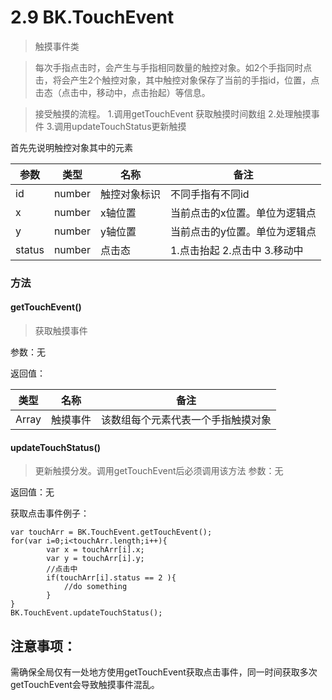 # 2.9 BK.TouchEvent

>触摸事件类


>每次手指点击时，会产生与手指相同数量的触控对象。如2个手指同时点击，将会产生2个触控对象，其中触控对象保存了当前的手指id，位置，点击态（点击中，移动中，点击抬起）等信息。

>接受触摸的流程。
>1.调用getTouchEvent 获取触摸时间数组
>2.处理触摸事件
>3.调用updateTouchStatus更新触摸


首先先说明触控对象其中的元素

参数  | 类型 |名称 | 备注
------------- | ------------- | -------------| -------------
id | number | 触控对象标识 |  不同手指有不同id
x | number | x轴位置 |  当前点击的x位置。单位为逻辑点
y | number | y轴位置 |  当前点击的y位置。单位为逻辑点
status | number | 点击态 |  1.点击抬起 2.点击中 3.移动中

### 方法 

#### getTouchEvent()
>获取触摸事件  

参数：无

返回值：

 类型 |名称 | 备注
------------- | ------------- | -------------
 Array | 触摸事件 | 该数组每个元素代表一个手指触摸对象



#### updateTouchStatus()
>更新触摸分发。调用getTouchEvent后必须调用该方法
参数：无

返回值：无



获取点击事件例子：

	var touchArr = BK.TouchEvent.getTouchEvent();
	for(var i=0;i<touchArr.length;i++){
	        var x = touchArr[i].x;
	        var y = touchArr[i].y;
	        //点击中
	        if(touchArr[i].status == 2 ){
	        	//do something
	        }
	}
	BK.TouchEvent.updateTouchStatus();


## 注意事项：
需确保全局仅有一处地方使用getTouchEvent获取点击事件，同一时间获取多次getTouchEvent会导致触摸事件混乱。